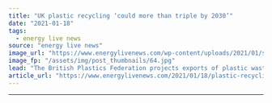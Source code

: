 ```yaml
---
title: "UK plastic recycling ‘could more than triple by 2030’"
date: "2021-01-18"
tags: 
  - energy live news
source: "energy live news"
image_url: "https://www.energylivenews.com/wp-content/uploads/2021/01/shutterstock_656834731.jpg"
image_fp: "/assets/img/post_thumbnails/64.jpg"
lead: "The British Plastics Federation projects exports of plastic waste could more than halve and the UK could eliminate reliance on low quality exports within the next decade"
article_url: "https://www.energylivenews.com/2021/01/18/plastic-recycling-could-more-than-triple-by-2030/"
---
```


---
